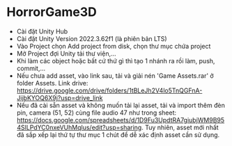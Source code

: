 # HorrorGame3D
- Cài đặt Unity Hub
- Cài đặt Unity Version 2022.3.62f1 (là phiên bản LTS)
- Vào Project chọn Add project from disk, chọn thư mục chứa project
- Mở Project đợi Unity tải thư viện,...
- Khi làm các object hoặc bất cứ thứ gì thì tạo 1 nhánh ra rồi làm, push, commit,...
- Nếu chưa add asset, vào link sau, tải và giải nén 'Game Assets.rar' ở folder Assets. Link drive: https://drive.google.com/drive/folders/1tBLeJh2V4lo5TnQGFnA-JijbKYOQ6X9j?usp=drive_link
- Nếu đã cài sẵn asset và không muốn tải lại asset, tải và import thêm đèn pin, camera (51, 52) cùng file audio 47 như trong sheet: https://docs.google.com/spreadsheets/d/1D9Fu3UpdtRA7giubjWM9B954SlLPdYC0nxeVUhMqlus/edit?usp=sharing. Tuy nhiên, asset mới nhất đã sắp xếp lại thứ tự thư mục 1 chút để dễ xác định asset cần sử dụng.
